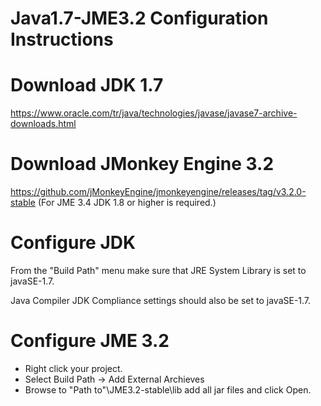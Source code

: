 # Java1.7-JME3.2 Configuration Instructions 


# Download JDK 1.7

https://www.oracle.com/tr/java/technologies/javase/javase7-archive-downloads.html


# Download JMonkey Engine 3.2 

https://github.com/jMonkeyEngine/jmonkeyengine/releases/tag/v3.2.0-stable
(For JME 3.4 JDK 1.8 or higher is required.)


# Configure JDK

From the "Build Path" menu make sure that JRE System Library is set to javaSE-1.7.

Java Compiler JDK Compliance settings should also be set to javaSE-1.7.


# Configure JME 3.2

- Right click your project.
- Select Build Path -> Add External Archieves
- Browse to "Path to"\JME3.2-stable\lib add all jar files and click Open.
